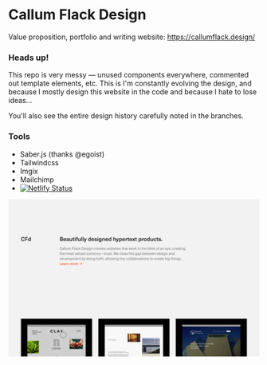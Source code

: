 # Callum Flack Design

Value proposition, portfolio and writing website: https://callumflack.design/

### Heads up!

This repo is very messy — unused components everywhere, commented out template elements, etc. This is I'm constantly evolving the design, and because I mostly design this website in the code and because I hate to lose ideas…

You'll also see the entire design history carefully noted in the branches.

### Tools

- Saber.js (thanks @egoist)
- Tailwindcss
- Imgix
- Mailchimp
- [![Netlify Status](https://api.netlify.com/api/v1/badges/0db19891-49a0-488a-8adf-e738e49637d7/deploy-status)](https://app.netlify.com/sites/cfd/deploys)

![Project screen-shot](v9-2019-12-18.png?raw=true "Project screen-shot")
